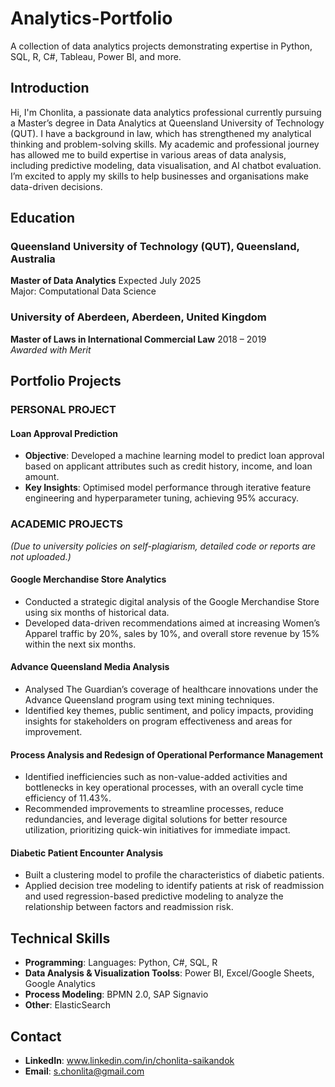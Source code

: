 # Analytics-Portfolio
A collection of data analytics projects demonstrating expertise in Python, SQL, R, C#, Tableau, Power BI, and more.

## Introduction

Hi, I'm Chonlita, a passionate data analytics professional currently pursuing a Master’s degree in Data Analytics at Queensland University of Technology (QUT). I have a background in law, which has strengthened my analytical thinking and problem-solving skills. My academic and professional journey has allowed me to build expertise in various areas of data analysis, including predictive modeling, data visualisation, and AI chatbot evaluation. I’m excited to apply my skills to help businesses and organisations make data-driven decisions.

## Education

### Queensland University of Technology (QUT), Queensland, Australia  
**Master of Data Analytics**
Expected July 2025  
Major: Computational Data Science

### University of Aberdeen, Aberdeen, United Kingdom  
**Master of Laws in International Commercial Law**
2018 – 2019  
*Awarded with Merit*  

## Portfolio Projects

### PERSONAL PROJECT

#### Loan Approval Prediction
- **Objective**: Developed a machine learning model to predict loan approval based on applicant attributes such as credit history, income, and loan amount.  
- **Key Insights**: Optimised model performance through iterative feature engineering and hyperparameter tuning, achieving 95% accuracy.

### ACADEMIC PROJECTS
*(Due to university policies on self-plagiarism, detailed code or reports are not uploaded.)*

#### Google Merchandise Store Analytics  
- Conducted a strategic digital analysis of the Google Merchandise Store using six months of historical data.  
- Developed data-driven recommendations aimed at increasing Women’s Apparel traffic by 20%, sales by 10%, and overall store revenue by 15% within the next six months.  

#### Advance Queensland Media Analysis  
- Analysed The Guardian’s coverage of healthcare innovations under the Advance Queensland program using text mining techniques.  
- Identified key themes, public sentiment, and policy impacts, providing insights for stakeholders on program effectiveness and areas for improvement. 

#### Process Analysis and Redesign of Operational Performance Management  
- Identified inefficiencies such as non-value-added activities and bottlenecks in key operational processes, with an overall cycle time efficiency of 11.43%.  
- Recommended improvements to streamline processes, reduce redundancies, and leverage digital solutions for better resource utilization, prioritizing quick-win initiatives for immediate impact.  

#### Diabetic Patient Encounter Analysis  
- Built a clustering model to profile the characteristics of diabetic patients.  
- Applied decision tree modeling to identify patients at risk of readmission and used regression-based predictive modeling to analyze the relationship between factors and readmission risk.  

## Technical Skills

- **Programming**: Languages: Python, C#, SQL, R
- **Data Analysis & Visualization Toolss**: Power BI, Excel/Google Sheets, Google Analytics
- **Process Modeling**: BPMN 2.0, SAP Signavio
- **Other**: ElasticSearch  

## Contact

- **LinkedIn**: www.linkedin.com/in/chonlita-saikandok
- **Email**: s.chonlita@gmail.com
